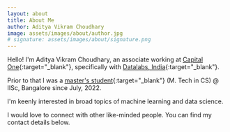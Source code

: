 ```yaml
---
layout: about
title: About Me
author: Aditya Vikram Choudhary
image: assets/images/about/author.jpg
# signature: assets/images/about/signature.png
---
```


Hello! I'm Aditya Vikram Choudhary, an associate working at [Capital One](https://www.capitalone.com){:target="_blank"},
specifically with [Datalabs, India](https://www.capitalonecareers.com/india){:target="_blank"}.

Prior to that I was a [master's student](https://www.csa.iisc.ac.in/people/aditya-vikram-choudhary/){:target="_blank"}
(M. Tech in CS) @ IISc, Bangalore since July, 2022.

I'm keenly interested in broad topics of machine learning and data science.

I would love to connect with other like-minded people. You can find my contact details below.

